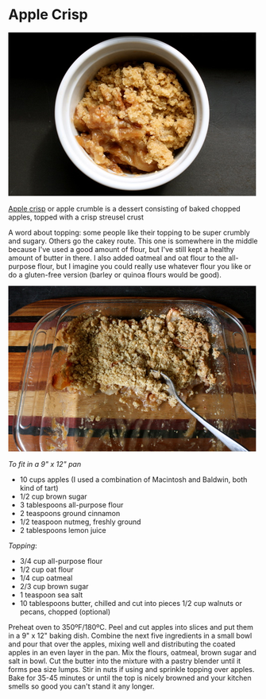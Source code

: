 
# Apple Crisp

![](images/2011/09/applecrisp.jpg)

[Apple crisp](https://en.wikipedia.org/wiki/Apple_crisp) or apple crumble is a dessert consisting of baked chopped apples, topped with a crisp streusel crust

A word about topping: some people like their topping to be super crumbly and sugary. Others go the cakey route. This one is somewhere in the middle because I've used a good amount of flour, but I've still kept a healthy amount of butter in there. I also added oatmeal and oat flour to the all-purpose flour, but I imagine you could really use whatever flour you like or do a gluten-free version (barley or quinoa flours would be good).

![](images/2011/09/applecrsip-pan.jpg)

_To fit in a 9" x 12" pan_
* 10 cups apples (I used a combination of Macintosh and Baldwin, both kind of tart)
* 1/2 cup brown sugar
* 3 tablespoons all-purpose flour
* 2 teaspoons ground cinnamon
* 1/2 teaspoon nutmeg, freshly ground
* 2 tablespoons lemon juice

_Topping_:
* 3/4 cup all-purpose flour
* 1/2 cup oat flour
* 1/4 cup oatmeal
* 2/3 cup brown sugar
* 1 teaspoon sea salt
* 10 tablespoons butter, chilled and cut into pieces 1/2 cup walnuts or pecans, chopped (optional)

Preheat oven to 350ºF/180ºC. Peel and cut apples into slices and put them in a 9" x 12" baking dish. Combine the next five ingredients in a small bowl and pour that over the apples, mixing well and distributing the coated apples in an even layer in the pan. Mix the flours, oatmeal, brown sugar and salt in bowl. Cut the butter into the mixture with a pastry blender until it forms pea size lumps. Stir in nuts if using and sprinkle topping over apples. Bake for 35-45 minutes or until the top is nicely browned and your kitchen smells so good you can't stand it any longer.

